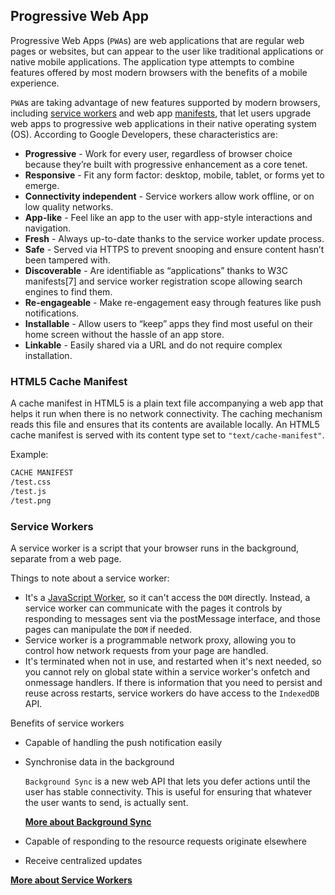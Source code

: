 ## Progressive Web App
Progressive Web Apps (`PWA`s) are web applications that are regular web pages or websites, but can appear to the user like traditional applications or native mobile applications. The application type attempts to combine features offered by most modern browsers with the benefits of a mobile experience.

`PWA`s are taking advantage of new features supported by modern browsers, including [service workers](https://en.wikipedia.org/wiki/Web_worker) and web app [manifests](https://en.wikipedia.org/wiki/Manifest_file), that let users upgrade web apps to progressive web applications in their native operating system (OS). According to Google Developers, these characteristics are:
* __Progressive__ - Work for every user, regardless of browser choice because they’re built with progressive enhancement as a core tenet.
* __Responsive__ - Fit any form factor: desktop, mobile, tablet, or forms yet to emerge.
* __Connectivity independent__ - Service workers allow work offline, or on low quality networks.
* __App-like__ - Feel like an app to the user with app-style interactions and navigation.
* __Fresh__ - Always up-to-date thanks to the service worker update process.
* __Safe__ - Served via HTTPS to prevent snooping and ensure content hasn’t been tampered with.
* __Discoverable__ - Are identifiable as “applications” thanks to W3C manifests[7] and service worker registration scope allowing search engines to find them.
* __Re-engageable__ - Make re-engagement easy through features like push notifications.
* __Installable__ - Allow users to “keep” apps they find most useful on their home screen without the hassle of an app store.
* __Linkable__ - Easily shared via a URL and do not require complex installation.

### HTML5 Cache Manifest
A cache manifest in HTML5 is a plain text file accompanying a web app that helps it run when there is no network connectivity. The caching mechanism reads this file and ensures that its contents are available locally. An HTML5 cache manifest is served with its content type set to `"text/cache-manifest"`.

Example:
```html
CACHE MANIFEST 
/test.css
/test.js
/test.png
```

### Service Workers
A service worker is a script that your browser runs in the background, separate from a web page.

Things to note about a service worker:
* It's a [JavaScript Worker](https://www.html5rocks.com/en/tutorials/workers/basics/), so it can't access the `DOM` directly. Instead, a service worker can communicate with the pages it controls by responding to messages sent via the postMessage interface, and those pages can manipulate the `DOM` if needed.
* Service worker is a programmable network proxy, allowing you to control how network requests from your page are handled.
* It's terminated when not in use, and restarted when it's next needed, so you cannot rely on global state within a service worker's onfetch and onmessage handlers. If there is information that you need to persist and reuse across restarts, service workers do have access to the `IndexedDB` API.

Benefits of service workers
* Capable of handling the push notification easily
* Synchronise data in the background

    `Background Sync` is a new web API that lets you defer actions until the user has stable connectivity. This is useful for ensuring that whatever the user wants to send, is actually sent.

    __[More about Background Sync](https://developers.google.com/web/updates/2015/12/background-sync)__

* Capable of responding to the resource requests originate elsewhere
* Receive centralized updates

__[More about Service Workers](https://developers.google.com/web/fundamentals/primers/service-workers/)__